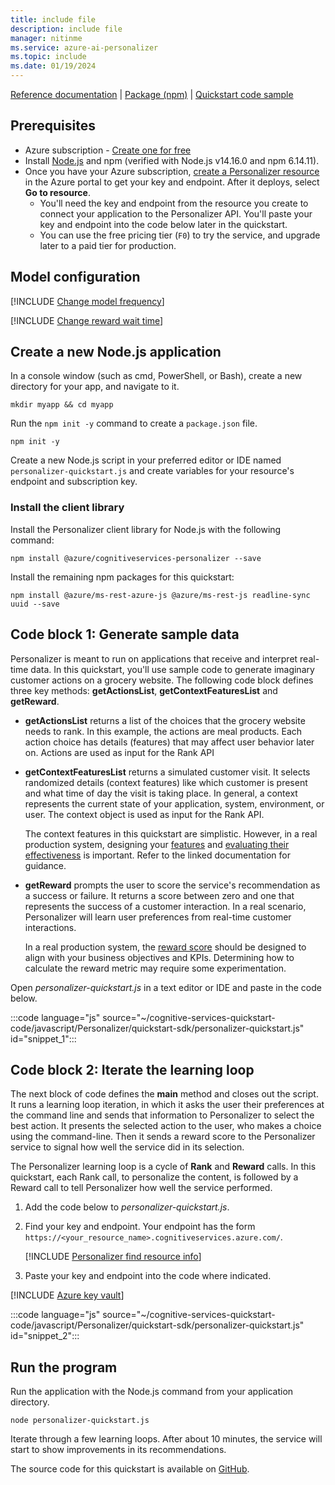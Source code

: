```yaml
---
title: include file
description: include file
manager: nitinme
ms.service: azure-ai-personalizer
ms.topic: include
ms.date: 01/19/2024
---
```


[Reference documentation](/javascript/api/@azure/cognitiveservices-personalizer) | [Package (npm)](https://www.npmjs.com/package/@azure/cognitiveservices-personalizer) | [Quickstart code sample](https://github.com/Azure-Samples/cognitive-services-quickstart-code/tree/master/javascript/Personalizer)

## Prerequisites

* Azure subscription - [Create one for free](https://azure.microsoft.com/free/cognitive-services)
* Install [Node.js](https://nodejs.org) and npm (verified with Node.js v14.16.0 and npm 6.14.11).
* Once you have your Azure subscription, <a href="https://portal.azure.com/#create/Microsoft.CognitiveServicesPersonalizer"  title="Create a Personalizer resource"  target="_blank">create a Personalizer resource </a> in the Azure portal to get your key and endpoint. After it deploys, select **Go to resource**.
    * You'll need the key and endpoint from the resource you create to connect your application to the Personalizer API. You'll paste your key and endpoint into the code below later in the quickstart.
    * You can use the free pricing tier (`F0`) to try the service, and upgrade later to a paid tier for production.

## Model configuration

[!INCLUDE [Change model frequency](change-model-frequency.md)]

[!INCLUDE [Change reward wait time](change-reward-wait-time.md)]

## Create a new Node.js application

In a console window (such as cmd, PowerShell, or Bash), create a new directory for your app, and navigate to it.

```console
mkdir myapp && cd myapp
```

Run the `npm init -y` command to create a `package.json` file.

```console
npm init -y
```

Create a new Node.js script in your preferred editor or IDE named `personalizer-quickstart.js` and create variables for your resource's endpoint and subscription key.

### Install the client library

Install the Personalizer client library for Node.js with the following command:

```console
npm install @azure/cognitiveservices-personalizer --save
```

Install the remaining npm packages for this quickstart:

```console
npm install @azure/ms-rest-azure-js @azure/ms-rest-js readline-sync uuid --save
```


## Code block 1: Generate sample data

Personalizer is meant to run on applications that receive and interpret real-time data. In this quickstart, you'll use sample code to generate imaginary customer actions on a grocery website. The following code block defines three key methods: **getActionsList**, **getContextFeaturesList** and **getReward**.

- **getActionsList** returns a list of the choices that the grocery website needs to rank. In this example, the actions are meal products. Each action choice has details (features) that may affect user behavior later on. Actions are used as input for the Rank API

- **getContextFeaturesList** returns a simulated customer visit. It selects randomized details (context features) like which customer is present and what time of day the visit is taking place. In general, a context represents the current state of your application, system, environment, or user. The context object is used as input for the Rank API.

   The context features in this quickstart are simplistic. However, in a real production system, designing your [features](../concepts-features.md) and [evaluating their effectiveness](../how-to-feature-evaluation.md) is important. Refer to the linked documentation for guidance.

- **getReward** prompts the user to score the service's recommendation as a success or failure. It returns a score between zero and one that represents the success of a customer interaction. In a real scenario, Personalizer will learn user preferences from real-time customer interactions.

    In a real production system, the [reward score](../concept-rewards.md) should be designed to align with your business objectives and KPIs. Determining how to calculate the reward metric may require some experimentation.

Open _personalizer-quickstart.js_ in a text editor or IDE and paste in the code below.

:::code language="js" source="~/cognitive-services-quickstart-code/javascript/Personalizer/quickstart-sdk/personalizer-quickstart.js" id="snippet_1":::

## Code block 2: Iterate the learning loop

The next block of code defines the **main** method and closes out the script. It runs a learning loop iteration, in which it asks the user their preferences at the command line and sends that information to Personalizer to select the best action. It presents the selected action to the user, who makes a choice using the command-line. Then it sends a reward score to the Personalizer service to signal how well the service did in its selection.

The Personalizer learning loop is a cycle of **Rank** and **Reward** calls. In this quickstart, each Rank call, to personalize the content, is followed by a Reward call to tell Personalizer how well the service performed.

1. Add the code below to _personalizer-quickstart.js_.

1. Find your key and endpoint. Your endpoint has the form `https://<your_resource_name>.cognitiveservices.azure.com/`.

    [!INCLUDE [Personalizer find resource info](find-azure-resource-info.md)]

1. Paste your key and endpoint into the code where indicated.

[!INCLUDE [Azure key vault](~/reusable-content/ce-skilling/azure/includes/ai-services/security/azure-key-vault.md)]

:::code language="js" source="~/cognitive-services-quickstart-code/javascript/Personalizer/quickstart-sdk/personalizer-quickstart.js" id="snippet_2":::

## Run the program

Run the application with the Node.js command from your application directory.

```console
node personalizer-quickstart.js
```

Iterate through a few learning loops. After about 10 minutes, the service will start to show improvements in its recommendations.


The source code for this quickstart is available on [GitHub](https://github.com/Azure-Samples/cognitive-services-quickstart-code/blob/master/javascript/Personalizer/quickstart-sdk/personalizer-quickstart.js).
